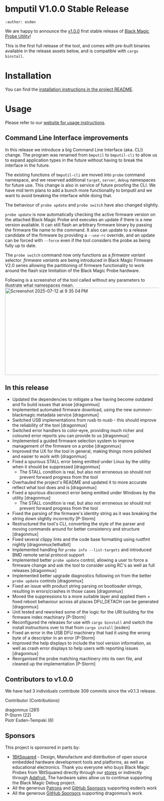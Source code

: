 # bmputil V1.0.0 Stable Release

```{post} July 19, 2025
:author: esden
```

We are happy to announce the [v1.0.0](https://github.com/blackmagic-debug/bmputil/releases/tag/v1.0.0) first stable release of [Black Magic Probe Utility](https://github.com/blackmagic-debug/bmputil)!

This is the first full release of the tool, and comes with pre-built binaries available in the release assets below, and is compatible with `cargo binstall`.

# Installation

You can find the [installation instructions in the project README](https://github.com/blackmagic-debug/bmputil/tree/v1.0.0?tab=readme-ov-file#installation).

# Usage

Please refer to our [website for usage instructions](https://black-magic.org/upgrade.html).

## Command Line Interface improvements

In this release we introduce a big Command Line Interface (aka. CLI) change. The program was renamed from `bmputil` to `bmputil-cli` to allow us to expand application types in the future without having to break the interface in the future.

The existing functions of `bmputil-cli` are moved into `probe` command namespace, and we reserved additional `target`, `server`, `debug` namespaces for future use. This change is also in service of future proofing the CLI. We have mid term plans to add a bunch more functionality to bmputil and we want to avoid breaking the interface while doing that.

The behaviour of `probe update` and `probe switch` have also changed slightly.

`probe update` is now automatically checking the active firmware version on the attached Black Magic Probe and executes an update if there is a new version available. It can still flash an arbitrary firmware binary by passing the firmware file name to the command. It also can update to a release candidate of the firmware by providing a `--use-rc` override, and an update can be forced with `--force` even if the tool considers the probe as being fully up to date.

The `probe switch` command now only functions as a *firmware variant* selector. *firmware variants* are being introduced in Black Magic Firmware V2.0 series allowing the partitioning of firmware functionality to work around the flash size limitation of the Black Magic Probe hardware.

Following is a screenshot of the tool called without any parameters to illustrate what namespaces mean.
<img width="664" height="286" alt="Screenshot 2025-07-12 at 9 35 04 PM" src="https://github.com/user-attachments/assets/a44abe13-e18d-4da8-851c-fc679f1cdd0c" />


## In this release

* Updated the dependencies to mitigate a few having become outdated and fix build issues that arose [dragonmux]
* Implemented automated firmware download, using the new summon-blackmagic metadata service [dragonmux]
* Switched USB implementations from rusb to nusb - this should improve the reliability of the tool [dragonmux]
* Switched error handlers to color-eyre, providing much richer and coloured error reports you can provide to us [dragonmux]
* Implemented a guided firmware selection system to improve management of the firmware on a probe [dragonmux]
* Improved the UX for the tool in general, making things more polished and easier to work with [dragonmux]
* Fixed a spurious STALL error being emitted under Linux by the utility when it should be suppressed [dragonmux]
  * The STALL condition is real, but also not erroneous so should not prevent forward progress from the tool
* Overhauled the project's README and updated it to more accurate reflect what tool does and is [dragonmux]
* Fixed a spurious disconnect error being emitted under Windows by the utility [dragonmux]
  * The STALL condition is real, but also not erroneous so should not prevent forward progress from the tool
* Fixed the parsing of the firmware's identity string as it was breaking the string down slightly incorrectly [P-Storm]
* Restructured the tool's CLI, converting the style of the parser and moving commands around for better consistency and structure [dragonmux]
* Fixed several clippy lints and the code base formatting using rustfmt nightly [dragonmux/lethalbit]
* Implemented handling for `probe info --list-targets` and introduced BMD remote serial protocol support
* Implemented better `probe update` control, allowing a user to force a firmware change and ask the tool to consider using RC's as well as full releases [dragonmux]
* Implemented better upgrade diagnostics following on from the better `probe update` controls [dragonmux]
* Fixed an issue with product string parsing on bootloader strings, resulting in errors/crashes in those cases [dragonmux]
* Moved the suppressions to a more suitable layer and applied them + fixed reboot behaviour across all places DFU_DETACH can be generated [dragonmux]
* Unit tested and reworked some of the logic for the URI building for the firmware index machinary [P-Storm]
* Reconfigured the releases for use with `cargo binstall` and switch the install instructions over to that from `cargo install` [esden]
* Fixed an error in the USB DFU machinery that had it using the wrong byte of a descriptor in an error [P-Storm]
* Improved the help displays to include the tool version information, as well as crash error displays to help users with reporting issues [dragonmux]
* Reorganised the probe matching machinery into its own file, and cleaned up the implementation [P-Storm]

## Contributors to v1.0.0

We have had 3 individuals contribute 309 commits since the v0.1.3 release.

Contributor (Contributions)

dragonmux (281)  
P-Storm (22)  
Piotr Esden-Tempski (6)

## **Sponsors**

This project is sponsored in parts by:

- [1BitSquared](https://1bitsquared.com/) - Design, Manufacture and distribution of open source embedded hardware development tools and platforms, as well as educational electronics. Thank you everyone who buys Black Magic Probes from 1BitSquared directly through our [stores](https://1bitsquared.com/products/black-magic-probe) or indirectly through [Adafruit.](https://www.adafruit.com/product/3839) The hardware sales allow us to continue supporting the Black Magic Debug project.
- All the generous [Patrons](https://www.patreon.com/1bitsquared) and [GitHub Sponsors](https://github.com/sponsors/esden) supporting esden’s work
- All the generous [GitHub Sponsors](https://github.com/sponsors/dragonmux) supporting dragonmux’s work